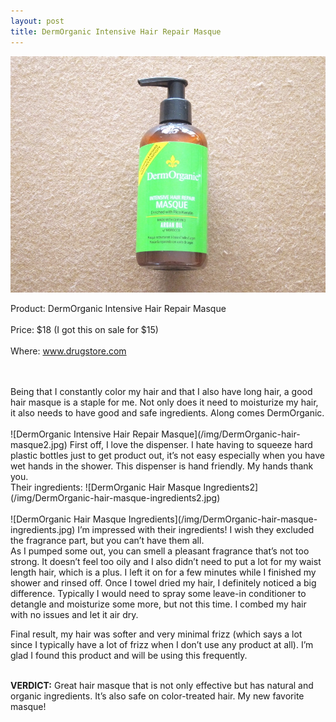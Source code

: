```yaml
---
layout: post
title: DermOrganic Intensive Hair Repair Masque
---
```


![DermOrganic Intensive Hair Repair Masque](/img/DermOrganic_Intensive_Hair_Repair_Masque_Fotor.jpg)
<p>Product: DermOrganic Intensive Hair Repair Masque
<br></br>
Price: $18 (I got this on sale for $15)
<br> </br>
Where: <a href="http://www.drugstore.com">www.drugstore.com</a>
</p>
<br></br>
Being that I constantly color my hair and that I also have long hair, a good hair masque is a staple for me. Not only does it need to moisturize my hair, it also needs to have good and safe ingredients. Along comes DermOrganic.
<br></br>
![DermOrganic Intensive Hair Repair Masque](/img/DermOrganic-hair-masque2.jpg)
First off, I love the dispenser. I hate having to squeeze hard plastic bottles just to get product out, it’s not easy especially when you have wet hands in the shower. This dispenser is hand friendly. My hands thank you.

<br>
Their ingredients:
![DermOrganic Hair Masque Ingredients2](/img/DermOrganic-hair-masque-ingredients2.jpg)
<br></br>
![DermOrganic Hair Masque Ingredients](/img/DermOrganic-hair-masque-ingredients.jpg)
I’m impressed with their ingredients! I wish they excluded the fragrance part, but you can’t have them all.

<br>
As I pumped some out, you can smell a pleasant fragrance that’s not too strong. It doesn’t feel too oily and I also didn’t need to put a lot for my waist length hair, which is a plus. I left it on for a few minutes while I finished my shower and rinsed off. Once I towel dried my hair, I definitely noticed a big difference. Typically I would need to spray some leave-in conditioner to detangle and moisturize some more, but not this time. I combed my hair with no issues and let it air dry. 

Final result, my hair was softer and very minimal frizz (which says a lot since I typically have a lot of frizz when I don’t use any product at all). I’m glad I found this product and will be using this frequently.

<br>
<b>VERDICT:</b> Great hair masque that is not only effective but has natural and organic ingredients. It’s also safe on color-treated hair. My new favorite masque!
